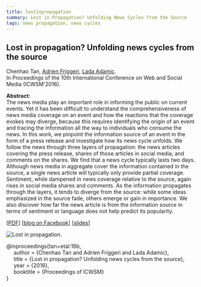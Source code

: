 ```yaml
---
title: lostinpropagation
summary: Lost in Propagation? Unfolding News Cycles from the Source
tags: news propagation, news cycles
---
```


## Lost in propagation? Unfolding news cycles from the source         
Chenhao Tan, [Adrien Friggeri][adrien_friggeri], [Lada Adamic][lada_adamic].     
In Proceedings of the 10th International Conference on Web and Social Media (ICWSM'2016).     


**Abstract:**   
The news media play an important role in informing the public on current events. Yet it has been difficult to understand the comprehensiveness of news media coverage on an event and how the reactions that the coverage evokes may diverge, because this requires identifying the origin of an event and tracing the information all the way to individuals who consume the news. In this work, we pinpoint the information source of an event in the form of a press release and investigate how its news cycle unfolds. We follow the news through three layers of propagation: the news articles covering the press release, shares of those articles in social media, and comments on the shares. We find that a news cycle typically lasts two days. Although news media in aggregate cover the information contained in the source, a single news article will typically only provide partial coverage. Sentiment, while dampened in news coverage relative to the source, again rises in social media shares and comments. As the information propagates through the layers, it tends to diverge from the source: while some ideas emphasized in the source fade, others emerge or gain in importance. We also discover how far the news article is from the information source in terms of sentiment or language does not help predict its popularity.     


[[PDF][paper_link]]
[[blog on Facebook][blog_link]]
[[slides][slide_link]]

![Lost in propagation.](https://chenhaot.com/pubs/lost_in_propagation.png)

@inproceedings{tan+etal:16b,   
&nbsp;&nbsp;&nbsp;&nbsp;
author = {Chenhao Tan and Adrien Friggeri and Lada Adamic},   
&nbsp;&nbsp;&nbsp;&nbsp;
title = {Lost in propagation? Unfolding news cycles from the source},   
&nbsp;&nbsp;&nbsp;&nbsp;
year = {2016},   
&nbsp;&nbsp;&nbsp;&nbsp;
booktitle = {Proceedings of ICWSM}   
}



[paper_link]: /pubs/lost-in-propagation.pdf
[slide_link]: /pubs/lost-in-propagation-icwsm.pdf
[blog_link]: https://research.facebook.com/blog/understanding-how-news-cycles-unfold-from-the-original-source/
[//]: <> (links for collaborators)
[vlad_niculae]: http://vene.ro/
[claire_cardie]: http://www.cs.cornell.edu/home/cardie/
[ed_chi]: http://www-users.cs.umn.edu/~echi/
[eunsol_choi]: http://homes.cs.washington.edu/~eunsol/home.html
[cristian_danescu_niculescu_mizil]: http://www.mpi-sws.org/~cristian/
[evgeniy_gabrilovich]: http://www.cs.technion.ac.il/~gabr/
[david_huffaker]: http://www.davehuffaker.com
[bobby_kleinberg]: http://www.cs.cornell.edu/~rdk
[jon_kleinberg]: http://www.cs.cornell.edu/home/kleinber
[gueorgi_kossinets]: https://sites.google.com/site/gkossinets/
[lillian_lee]: http://www.cs.cornell.edu/home/llee
[tao_lei]: http://people.csail.mit.edu/taolei/
[ping_li]: http://www.stat.cornell.edu/~li/
[bin_lu]: http://sites.google.com/site/lubin2010/
[michael_macy]: http://www.soc.cornell.edu/faculty/macy.html
[bo_pang]: https://sites.google.com/site/bopang42/
[daniel_romero]: http://www.dromero.org/
[alex_smola]: alex.smola.org
[jimeng_sun]: http://www.sunlab.org/
[jie_tang]: http://keg.cs.tsinghua.edu.cn/persons/johan_ugander
[johan_ugander]: http://people.cam.cornell.edu/~jugander/
[fei_wang]: http://sites.google.com/site/feiwang03/
[shaomei_wu]: http://www.cs.cornell.edu/~sw475/
[ming_zhou]: http://research.microsoft.com/en-us/people/mingzhou
[gs_profile]:http://scholar.google.com/citations?user=KGMaP18AAAAJ&hl=en
[www15_poster]: /pubs/multi-community-poster.jpg
[jack_hessel]: http://www.cs.cornell.edu/~jhessel/
[adrien_friggeri]: http://www.friggeri.net/
[lada_adamic]: http://www.ladamic.com/
